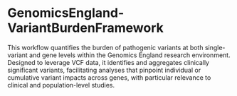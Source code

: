 # GenomicsEngland-VariantBurdenFramework
This workflow quantifies the burden of pathogenic variants at both single-variant and gene levels within the Genomics England research environment. Designed to leverage VCF data, it identifies and aggregates clinically significant variants, facilitating analyses that pinpoint individual or cumulative variant impacts across genes, with particular relevance to clinical and population-level studies.
